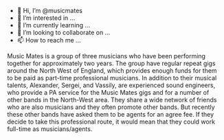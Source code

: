 - 👋 Hi, I’m @musicmates
- 👀 I’m interested in ...
- 🌱 I’m currently learning ...
- 💞️ I’m looking to collaborate on ...
- 📫 How to reach me ...

<!---
musicmates/musicmates is a ✨ special ✨ repository because its `README.md` (this file) appears on your GitHub profile.
You can click the Preview link to take a look at your changes.
--->Music Mates is a group of three musicians who have been performing together for approximately two years. The group have regular repeat gigs around the North West of England, which provides enough funds for them to be paid as part-time professional musicians.  In addition to their musical talents, Alexander, Sergei, and Vassily, are experienced sound engineers, who provide a PA service for the Music Mates gigs and for a number of other bands in the North-West area. They share a wide network of friends who are also musicians and they often promote other bands. But recently these other bands have asked them to be agents for an agree fee. If they decide to take this professional route, it would mean that they could work full-time as musicians/agents.
